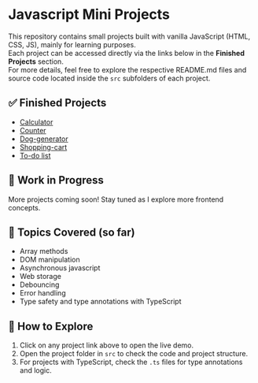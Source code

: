 # Javascript Mini Projects
This repository contains small projects built with vanilla JavaScript (HTML, CSS, JS), mainly for learning purposes. <br>
Each project can be accessed directly via the links below in the **Finished Projects** section.  
For more details, feel free to explore the respective README.md files and source code located inside the `src` subfolders of each project.

## ✅ Finished Projects
- [Calculator](https://priscillahaibara.github.io/js-mini-projects/src/basics/calculator) 
- [Counter](https://priscillahaibara.github.io/js-mini-projects/src/basics/counter)
- [Dog-generator](https://priscillahaibara.github.io/js-mini-projects/src/asynchronous/dog-generator)
- [Shopping-cart](https://priscillahaibara.github.io/js-mini-projects/src/shopping-cart)
- [To-do list](https://priscillahaibara.github.io/js-mini-projects/src/basics/todo)

## 🚧 Work in Progress

More projects coming soon! Stay tuned as I explore more frontend concepts.

## 🧠 Topics Covered (so far)
- Array methods   
- DOM manipulation  
- Asynchronous javascript
- Web storage
- Debouncing
- Error handling  
- Type safety and type annotations with TypeScript

## 📌 How to Explore

1. Click on any project link above to open the live demo.
2. Open the project folder in `src` to check the code and project structure.
3. For projects with TypeScript, check the `.ts` files for type annotations and logic.
